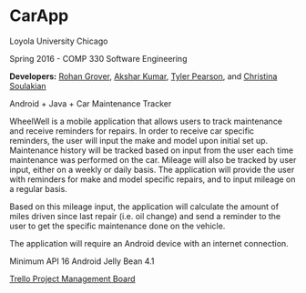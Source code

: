 # CarApp

Loyola University Chicago

Spring 2016 - COMP 330 Software Engineering

**Developers:** [Rohan Grover](https://github.com/rgrover96), [Akshar Kumar](https://github.com/akkumar93), [Tyler Pearson](https://github.com/TAP1994), and [Christina Soulakian](https://github.com/csoulakian)

Android + Java + Car Maintenance Tracker

WheelWell is a mobile application that allows users to track maintenance and receive reminders for repairs. In order to receive car specific reminders, the user will input the make and model upon initial set up. Maintenance history will be tracked based on input from the user each time maintenance was performed on the car. Mileage will also be tracked by user input, either on a weekly or daily basis. The application will provide the user with reminders for make and model specific repairs, and to input mileage on a regular basis. 

Based on this mileage input, the application will calculate the amount of miles driven since last repair (i.e. oil change) and send a reminder to the user to get the specific maintenance done on the vehicle. 

The application will require an Android device with an internet connection.  

Minimum API 16 Android Jelly Bean 4.1 

[Trello Project Management Board](https://trello.com/b/OHhJSvyL)

